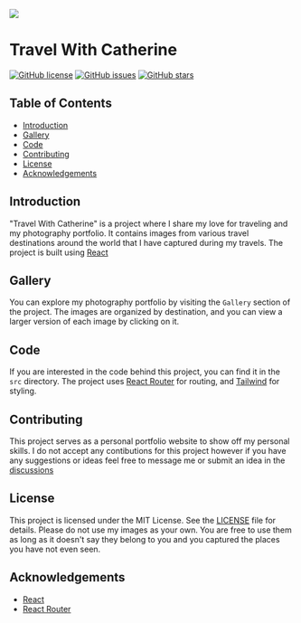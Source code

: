 <img src="https://github.com/catherineisonline/travel-with-catherine/blob/main/public/projectPreview.png?raw=true"></img>

# Travel With Catherine

[![GitHub license](https://img.shields.io/github/license/catherineisonline/travel-with-catherine)](https://github.com/catherineisonline/travel-with-catherine/blob/main/LICENSE)
[![GitHub issues](https://img.shields.io/github/issues/catherineisonline/travel-with-catherine)](https://github.com/catherineisonline/travel-with-catherine/issues)
[![GitHub stars](https://img.shields.io/github/stars/catherineisonline/travel-with-catherine)](https://github.com/catherineisonline/travel-with-catherine/stargazers)

## Table of Contents

- [Introduction](#introduction)
- [Gallery](#gallery)
- [Code](#code)
- [Contributing](#contributing)
- [License](#license)
- [Acknowledgements](#acknowledgements)

## Introduction

"Travel With Catherine" is a project where I share my love for traveling and my photography portfolio. It contains images from various travel destinations around the world that I have captured during my travels. The project is built using [React](https://reactjs.org/)

## Gallery

You can explore my photography portfolio by visiting the `Gallery` section of the project. The images are organized by destination, and you can view a larger version of each image by clicking on it.

## Code

If you are interested in the code behind this project, you can find it in the `src` directory. The project uses [React Router](https://reactrouter.com/) for routing, and [Tailwind](https://tailwindcss.com/) for styling.

## Contributing

This project serves as a personal portfolio website to show off my personal skills. I do not accept any contibutions for this project however if you have any suggestions or ideas feel free to message me or submit an idea in the [discussions](https://github.com/catherineisonline/travel-with-catherine/discussions)

## License

This project is licensed under the MIT License. See the [LICENSE](https://github.com/catherineisonline/travel-with-catherine/blob/main/LICENSE) file for details.
Please do not use my images as your own. You are free to use them as long as it doesn't say they belong to you and you captured the places you have not even seen. 

## Acknowledgements

- [React](https://reactjs.org/)
- [React Router](https://reactrouter.com/)
